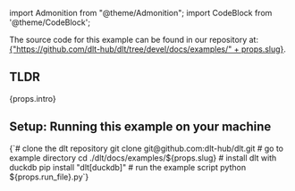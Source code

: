 import Admonition from "@theme/Admonition";
import CodeBlock from '@theme/CodeBlock';

<Admonition>
    The source code for this example can be found in our repository at: <a href={"https://github.com/dlt-hub/dlt/tree/devel/docs/examples/" + props.slug}>{"https://github.com/dlt-hub/dlt/tree/devel/docs/examples/" + props.slug}</a>.
</Admonition>

## TLDR
<div>{props.intro}</div>

## Setup: Running this example on your machine
<CodeBlock language="sh">
{`# clone the dlt repository
git clone git@github.com:dlt-hub/dlt.git
# go to example directory
cd ./dlt/docs/examples/${props.slug}
# install dlt with duckdb
pip install "dlt[duckdb]"
# run the example script
python ${props.run_file}.py`}
</CodeBlock>

